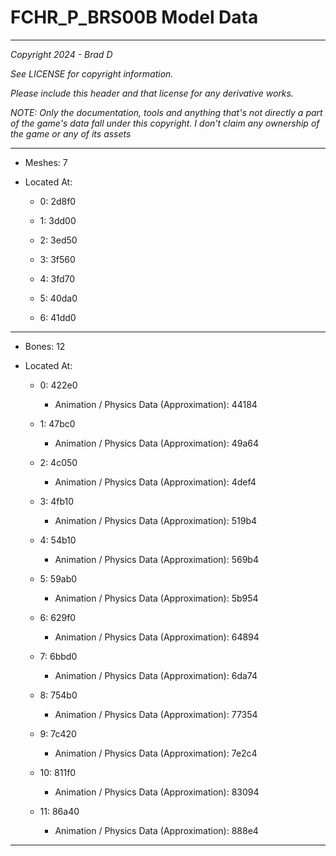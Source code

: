 # FCHR_P_BRS00B Model Data

---

*Copyright 2024 - Brad D*

*See LICENSE for copyright information.*

*Please include this header and that license for any derivative works.*

*NOTE: Only the documentation, tools and anything that's not directly a part of the game's data fall under this copyright. I don't claim any ownership of the game or any of its assets*

---

* Meshes: 7

* Located At:

  * 0: 2d8f0

  * 1: 3dd00

  * 2: 3ed50

  * 3: 3f560

  * 4: 3fd70

  * 5: 40da0

  * 6: 41dd0

---

* Bones: 12

* Located At:

  * 0: 422e0

    * Animation / Physics Data (Approximation): 44184

  * 1: 47bc0

    * Animation / Physics Data (Approximation): 49a64

  * 2: 4c050

    * Animation / Physics Data (Approximation): 4def4

  * 3: 4fb10

    * Animation / Physics Data (Approximation): 519b4

  * 4: 54b10

    * Animation / Physics Data (Approximation): 569b4

  * 5: 59ab0

    * Animation / Physics Data (Approximation): 5b954

  * 6: 629f0

    * Animation / Physics Data (Approximation): 64894

  * 7: 6bbd0

    * Animation / Physics Data (Approximation): 6da74

  * 8: 754b0

    * Animation / Physics Data (Approximation): 77354

  * 9: 7c420

    * Animation / Physics Data (Approximation): 7e2c4

  * 10: 811f0

    * Animation / Physics Data (Approximation): 83094

  * 11: 86a40

    * Animation / Physics Data (Approximation): 888e4

---

